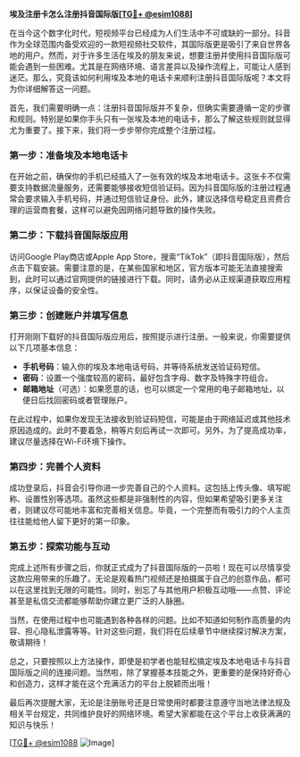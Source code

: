 **埃及注册卡怎么注册抖音国际版[[TG💪+ @esim1088](https://t.me/s/esim1088)]**

在当今这个数字化时代，短视频平台已经成为人们生活中不可或缺的一部分。抖音作为全球范围内备受欢迎的一款短视频社交软件，其国际版更是吸引了来自世界各地的用户。然而，对于许多生活在埃及的朋友来说，想要注册并使用抖音国际版可能会遇到一些困难。尤其是在网络环境、语言差异以及操作流程上，可能让人感到迷茫。那么，究竟该如何利用埃及本地的电话卡来顺利注册抖音国际版呢？本文将为你详细解答这一问题。

首先，我们需要明确一点：注册抖音国际版并不复杂，但确实需要遵循一定的步骤和规则。特别是如果你手头只有一张埃及本地的电话卡，那么了解这些规则就显得尤为重要了。接下来，我们将一步步带你完成整个注册过程。

### 第一步：准备埃及本地电话卡

在开始之前，确保你的手机已经插入了一张有效的埃及本地电话卡。这张卡不仅需要支持数据流量服务，还需要能够接收短信验证码。因为抖音国际版的注册过程通常会要求输入手机号码，并通过短信验证身份。此外，建议选择信号稳定且资费合理的运营商套餐，这样可以避免因网络问题导致的操作失败。

### 第二步：下载抖音国际版应用

访问Google Play商店或Apple App Store，搜索“TikTok”（即抖音国际版），然后点击下载安装。需要注意的是，在某些国家和地区，官方版本可能无法直接搜索到，此时可以通过官网提供的链接进行下载。同时，请务必从正规渠道获取应用程序，以保证设备的安全性。

### 第三步：创建账户并填写信息

打开刚刚下载好的抖音国际版应用后，按照提示进行注册。一般来说，你需要提供以下几项基本信息：
- **手机号码**：输入你的埃及本地电话号码，并等待系统发送验证码短信。
- **密码**：设置一个强度较高的密码，最好包含字母、数字及特殊字符组合。
- **邮箱地址**（可选）：如果愿意的话，也可以绑定一个常用的电子邮箱地址，以便日后找回密码或者管理账户。

在此过程中，如果你发现无法接收到验证码短信，可能是由于网络延迟或其他技术原因造成的。此时不要着急，稍等片刻后再试一次即可。另外，为了提高成功率，建议尽量选择在Wi-Fi环境下操作。

### 第四步：完善个人资料

成功登录后，抖音会引导你进一步完善自己的个人资料。这包括上传头像、填写昵称、设置性别等选项。虽然这些都是非强制性的内容，但如果希望吸引更多关注者，则建议尽可能地丰富和完善相关信息。毕竟，一个完整而有吸引力的个人主页往往能给他人留下更好的第一印象。

### 第五步：探索功能与互动

完成上述所有步骤之后，你就正式成为了抖音国际版的一员啦！现在可以尽情享受这款应用带来的乐趣了。无论是观看热门视频还是拍摄属于自己的创意作品，都可以在这里找到无限的可能性。同时，别忘了与其他用户积极互动哦——点赞、评论甚至是私信交流都能够帮助你建立更广泛的人脉圈。

当然，在使用过程中也可能遇到各种各样的问题。比如不知道如何制作高质量的内容、担心隐私泄露等等。针对这些问题，我们将在后续章节中继续探讨解决方案，敬请期待！

总之，只要按照以上方法操作，即使是初学者也能轻松搞定埃及本地电话卡与抖音国际版之间的连接问题。当然啦，除了掌握基本技能之外，更重要的是保持好奇心和创造力，这样才能在这个充满活力的平台上脱颖而出哦！

最后再次提醒大家，无论是注册账号还是日常使用时都要注意遵守当地法律法规及相关平台规定，共同维护良好的网络环境。希望大家都能在这个平台上收获满满的知识与快乐！

[[TG💪+ @esim1088](https://t.me/s/esim1088) ![Image](https://i.postimg.cc/4NQfJmqS/Snipaste-2025-05-13-00-14-12.png)]